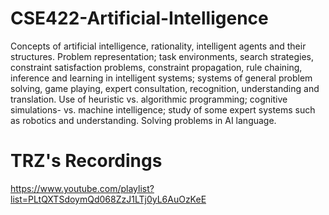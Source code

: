 # CSE422-Artificial-Intelligence

Concepts of artificial intelligence, rationality, intelligent agents and their structures. Problem representation; task environments, search strategies, constraint satisfaction problems, constraint propagation, rule chaining, inference and learning in intelligent systems; systems of general problem solving, game playing, expert consultation, recognition, understanding and translation. Use of heuristic vs. algorithmic programming; cognitive simulations- vs. machine intelligence; study of some expert systems such as robotics and understanding. Solving problems in AI language.

# TRZ's Recordings
https://www.youtube.com/playlist?list=PLtQXTSdoymQd068ZzJ1LTj0yL6AuOzKeE
